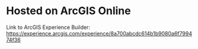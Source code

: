# Hosted on ArcGIS Online

Link to ArcGIS Experience Builder: https://experience.arcgis.com/experience/8a700abcdc614b1b9080a6f799474f36
